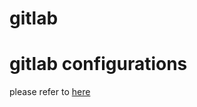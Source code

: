 # gitlab

# gitlab configurations

please refer to [here](https://github.com/sameersbn/docker-gitlab#available-configuration-parameters)